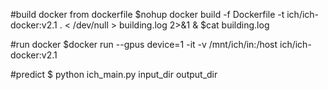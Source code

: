 #build docker from dockerfile
$nohup docker build -f Dockerfile -t ich/ich-docker:v2.1  . < /dev/null > building.log 2>&1 &
$cat building.log

#run docker
$docker run --gpus device=1 -it -v /mnt/ich/in:/host ich/ich-docker:v2.1

#predict 
$ python ich_main.py input_dir output_dir
